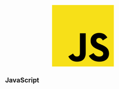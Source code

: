 <div align="center">
<img src="../_assets_/logo_javascript.png" alt="Texto Alternativo" width="200px">
</div>

## JavaScript